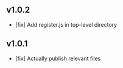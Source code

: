 
## v1.0.2
- [fix] Add register.js in top-level directory

## v1.0.1
- [fix] Actually publish relevant files
